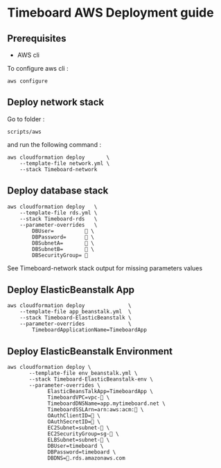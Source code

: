 # Timeboard AWS Deployment guide

## Prerequisites

- AWS cli

To configure aws cli :

    aws configure

## Deploy network stack

Go to folder :

    scripts/aws
    
and run the following command :

    aws cloudformation deploy       \
        --template-file network.yml \
        --stack Timeboard-network
        
## Deploy database stack

    aws cloudformation deploy   \
        --template-file rds.yml \
        --stack Timeboard-rds   \
        --parameter-overrides   \
            DBUser=          🙈 \
            DBPassword=      🙈 \
            DBSubnetA=       🙈 \
            DBSubnetB=       🙈 \
            DBSecurityGroup= 🙈
            
See Timeboard-network stack output for missing parameters values
    
## Deploy ElasticBeanstalk App

    aws cloudformation deploy              \
        --template-file app_beanstalk.yml  \
        --stack Timeboard-ElasticBeanstalk \
        --parameter-overrides              \
            TimeboardApplicationName=TimeboardApp
            
## Deploy ElasticBeanstalk Environment

    aws cloudformation deploy \
           --template-file env_beanstalk.yml \
           --stack Timeboard-ElasticBeanstalk-env \
           --parameter-overrides \
                 ElasticBeansTalkApp=TimeboardApp \
                 TimeboardVPC=vpc-🙈 \
                 TimeboardDNSName=app.mytimeboard.net \
                 TimeboardSSLArn=arn:aws:acm:🙈 \
                 OAuthClientID=🙈 \
                 OAuthSecretID=🙈 \
                 EC2Subnet=subnet-🙈 \
                 EC2SecurityGroup=sg-🙈 \
                 ELBSubnet=subnet-🙈 \
                 DBUser=timeboard \
                 DBPassword=timeboard \
                 DBDNS=🙈.rds.amazonaws.com   